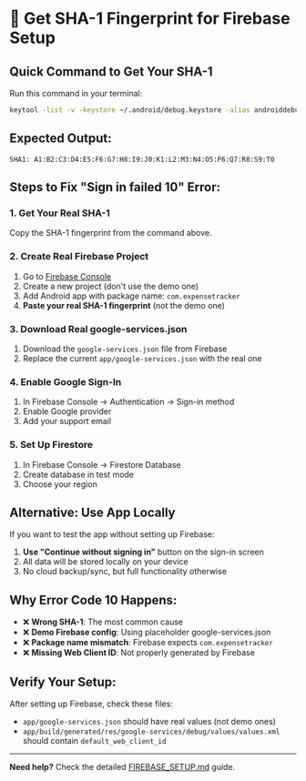 # 🔑 Get SHA-1 Fingerprint for Firebase Setup

## Quick Command to Get Your SHA-1

Run this command in your terminal:

```bash
keytool -list -v -keystore ~/.android/debug.keystore -alias androiddebugkey -storepass android -keypass android | grep SHA1
```

## Expected Output:
```
SHA1: A1:B2:C3:D4:E5:F6:G7:H8:I9:J0:K1:L2:M3:N4:O5:P6:Q7:R8:S9:T0
```

## Steps to Fix "Sign in failed 10" Error:

### 1. **Get Your Real SHA-1**
Copy the SHA-1 fingerprint from the command above.

### 2. **Create Real Firebase Project**
1. Go to [Firebase Console](https://console.firebase.google.com/)
2. Create a new project (don't use the demo one)
3. Add Android app with package name: `com.expensetracker`
4. **Paste your real SHA-1 fingerprint** (not the demo one)

### 3. **Download Real google-services.json**
1. Download the `google-services.json` file from Firebase
2. Replace the current `app/google-services.json` with the real one

### 4. **Enable Google Sign-In**
1. In Firebase Console → Authentication → Sign-in method
2. Enable Google provider
3. Add your support email

### 5. **Set Up Firestore**
1. In Firebase Console → Firestore Database
2. Create database in test mode
3. Choose your region

## Alternative: Use App Locally

If you want to test the app without setting up Firebase:

1. **Use "Continue without signing in"** button on the sign-in screen
2. All data will be stored locally on your device
3. No cloud backup/sync, but full functionality otherwise

## Why Error Code 10 Happens:

- ❌ **Wrong SHA-1**: The most common cause
- ❌ **Demo Firebase config**: Using placeholder google-services.json
- ❌ **Package name mismatch**: Firebase expects `com.expensetracker`
- ❌ **Missing Web Client ID**: Not properly generated by Firebase

## Verify Your Setup:

After setting up Firebase, check these files:
- `app/google-services.json` should have real values (not demo ones)
- `app/build/generated/res/google-services/debug/values/values.xml` should contain `default_web_client_id`

---

**Need help?** Check the detailed [FIREBASE_SETUP.md](./FIREBASE_SETUP.md) guide.
